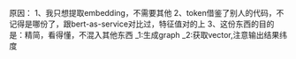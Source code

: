 原因：
    1、我只想提取embedding，不需要其他
    2、token借鉴了别人的代码，不记得是哪份了，跟bert-as-service对比过，特征值对的上
    3、这份东西的目的是：精简，看得懂，不混入其他东西
_1:生成graph
_2:获取vector,注意输出结果纬度
